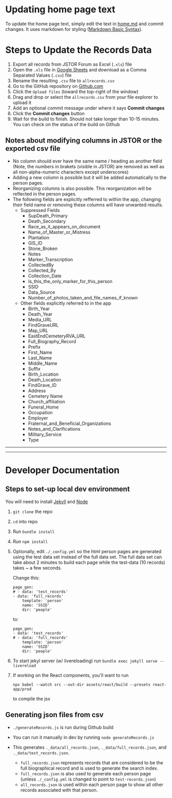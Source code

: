 # Updating home page text
To update the home page text, simply edit the text in [home.md](pages/home.md) and commit changes. It uses markdown for styling ([Markdown Basic Syntax](https://www.markdownguide.org/basic-syntax/)).
# Steps to Update the Records Data

1. Export all records from JSTOR Forum as Excel (`.xls`) file
2. Open the `.xls` file in [Google Sheets](https://www.google.com/sheets/about/) and download as a Comma Separated Values (`.csv`) file
3. Rename the resulting `.csv` file to `allrecords.csv`
4. Go to the GitHub repository on [Github.com](https://github.com/)
5. Click the `Upload files` (toward the top-right of the window)
6. Drag and drop or select the `allrecords.csv` from your file explorer to upload it
7. Add an optional commit message under where it says **Commit changes**
8. Click the **Commit changes** button
9. Wait for the build to finish. Should not take longer than 10-15 minutes. You can check on the status of the build on Github

## Notes about modifying columns in JSTOR or the exported csv file

- No column should ever have the same name / heading as another field (Note, the numbers in brakets (visible in JSTOR) are removed as well as all non-alpha-numeric characters except underscores)
- Adding a new column is possible but it will be added automatically to the person pages.
- Reorganizing columns is also possible. This reorganization will be reflected in the person pages.
- The following fields are explicitly refferred to within the app, changing their field name or removing these columns will have unwanted results.
  - Suppressed Fields
    - SupDeath_Primary
    - Death_Secondary
    - Race_as_it_appears_on_document
    - Name_of_Master_or_Mistress
    - Plantation
    - GIS_ID
    - Stone_Broken
    - Notes
    - Marker_Transcription
    - CollectedBy
    - Collected_By
    - Collection_Date
    - Is_this_the_only_marker_for_this_person
    - SSID
    - Data_Source
    - Number_of_photos_taken_and_file_names_if_known
  - Other fields explicitly referred to in the app
    - Birth_Year
    - Death_Year
    - Media_URL
    - FindGraveURL
    - Map_URL
    - EastEndCemeteryRVA_URL
    - Full_Biography_Record
    - Prefix
    - First_Name
    - Last_Name
    - Middle_Name
    - Suffix
    - Birth_Location
    - Death_Location
    - FindGrave_ID
    - Address
    - Cemetery Name
    - Church_affiliation
    - Funeral_Home
    - Occupation
    - Employer
    - Fraternal_and_Beneficial_Organizations
    - Notes_and_Clarifications
    - Military_Service
    - Type

---

---

# Developer Documentation

## Steps to set-up local dev environment

You will need to install [Jekyll](https://jekyllrb.com/docs/installation/) and [Node](https://nodejs.org/en/)

1. `git clone` the repo
2. `cd` into repo
3. Run `bundle install`
4. Run `npm install`
5. Optionally, edit `./_config.yml` so the html person pages are generated using the test data set instead of the full data set. The full data set can take about 2 minutes to build each page while the test-data (10 records) takes ~ a few seconds.

   Change this:

   ```
   page_gen:
   # - data: 'test_records'
   - data: 'full_records'
       template: 'person'
       name: 'SSID'
       dir: 'people'
   ```

   to:

   ```
   page_gen:
   - data: 'test_records'
   # - data: 'full_records'
       template: 'person'
       name: 'SSID'
       dir: 'people'
   ```

6. To start jekyl server (w/ livereloading) run `bundle exec jekyll serve --livereload`
7. If working on the React components, you'll want to run
   ```
   npx babel --watch src --out-dir assets/react/build --presets react-app/prod
   ```
   to compile the jsx

## Generating json files from csv

- `./generateRecords.js` is run during Github build
- You can run it manually in dev by running `node generateRecords.js`
- This generates `._data/all_records.json`, `._data/full_records.json`, and `._data/test_records.json`.

  - `full_records.json` represents records that are considered to be the full biographical record and is used to generate the search index.
  - `full_records.json` is also used to generate each person page (unless `./_config.yml` is changed to point to `test-records.json`)
  - `all_records.json` is used within each person page to show all other records associated with that person.
